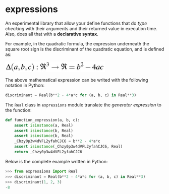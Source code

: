 # expressions

An experimental library that allow your define functions that do *type
checking* with their arguments and their returned value in execution time.
Also, does all that with a **declarative syntax**.

For example, in the quadratic formula, the expression underneath the square
root sign is the discriminant of the quadratic equation, and is defined as:

![Discriminant](https://github.com/AlanCristhian/expressions/blob/master/discriminant.png)

The above mathematical expression can be writed with the following notation in
Python:

```python
discriminant = Real(b**2 - 4*a*c for (a, b, c) in Real**3)
```

The `Real` class in `expressions` module translate the *generator expression*
to the function:

```python
def function_expression(a, b, c):
    assert isinstance(a, Real)
    assert isinstance(b, Real)
    assert isinstance(b, Real)
    _Chzy0p3w4dVFL2yfahCJC6 = b**2 - 4*a*c
    assert isinstance(_Chzy0p3w4dVFL2yfahCJC6, Real)
    return _Chzy0p3w4dVFL2yfahCJC6
```

Below is the complete example written in Python:

```python
>>> from expressions import Real
>>> discriminant = Real(b**2 - 4*a*c for (a, b, c) in Real**3)
>>> discriminant(1, 2, 3)
-8
```